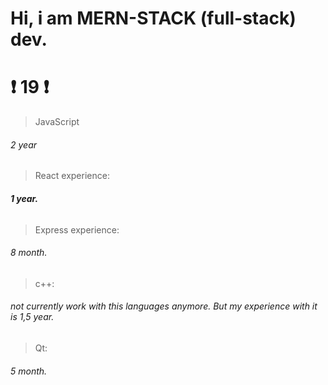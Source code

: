 # Hi, i am MERN-STACK (full-stack) dev. 
# ❗️ 19 ❗️

> JavaScript
###### 2 year
> React experience:
 ###### __1 year.__
> Express experience:
 ###### 8 month.

> c++:
###### not currently work with this languages anymore. But my experience with it is 1,5 year.
> Qt: 
###### 5 month.
